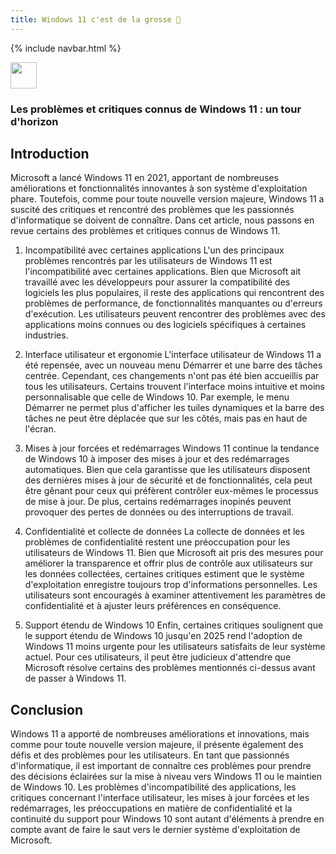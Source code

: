 ```yaml
---
title: Windows 11 c'est de la grosse 💩
---
```


{% include navbar.html %}

<img src="https://cdn.icon-icons.com/icons2/1488/PNG/512/5314-windows_102509.png" width="42">

### Les problèmes et critiques connus de Windows 11 : un tour d'horizon

## Introduction

Microsoft a lancé Windows 11 en 2021, apportant de nombreuses améliorations et fonctionnalités innovantes à son système d'exploitation phare. Toutefois, comme pour toute nouvelle version majeure, Windows 11 a suscité des critiques et rencontré des problèmes que les passionnés d'informatique se doivent de connaître. Dans cet article, nous passons en revue certains des problèmes et critiques connus de Windows 11.

1. Incompatibilité avec certaines applications
L'un des principaux problèmes rencontrés par les utilisateurs de Windows 11 est l'incompatibilité avec certaines applications. Bien que Microsoft ait travaillé avec les développeurs pour assurer la compatibilité des logiciels les plus populaires, il reste des applications qui rencontrent des problèmes de performance, de fonctionnalités manquantes ou d'erreurs d'exécution. Les utilisateurs peuvent rencontrer des problèmes avec des applications moins connues ou des logiciels spécifiques à certaines industries.

2. Interface utilisateur et ergonomie
L'interface utilisateur de Windows 11 a été repensée, avec un nouveau menu Démarrer et une barre des tâches centrée. Cependant, ces changements n'ont pas été bien accueillis par tous les utilisateurs. Certains trouvent l'interface moins intuitive et moins personnalisable que celle de Windows 10. Par exemple, le menu Démarrer ne permet plus d'afficher les tuiles dynamiques et la barre des tâches ne peut être déplacée que sur les côtés, mais pas en haut de l'écran.

3. Mises à jour forcées et redémarrages
Windows 11 continue la tendance de Windows 10 à imposer des mises à jour et des redémarrages automatiques. Bien que cela garantisse que les utilisateurs disposent des dernières mises à jour de sécurité et de fonctionnalités, cela peut être gênant pour ceux qui préfèrent contrôler eux-mêmes le processus de mise à jour. De plus, certains redémarrages inopinés peuvent provoquer des pertes de données ou des interruptions de travail.

4. Confidentialité et collecte de données
La collecte de données et les problèmes de confidentialité restent une préoccupation pour les utilisateurs de Windows 11. Bien que Microsoft ait pris des mesures pour améliorer la transparence et offrir plus de contrôle aux utilisateurs sur les données collectées, certaines critiques estiment que le système d'exploitation enregistre toujours trop d'informations personnelles. Les utilisateurs sont encouragés à examiner attentivement les paramètres de confidentialité et à ajuster leurs préférences en conséquence.

5. Support étendu de Windows 10
Enfin, certaines critiques soulignent que le support étendu de Windows 10 jusqu'en 2025 rend l'adoption de Windows 11 moins urgente pour les utilisateurs satisfaits de leur système actuel. Pour ces utilisateurs, il peut être judicieux d'attendre que Microsoft résolve certains des problèmes mentionnés ci-dessus avant de passer à Windows 11.

## Conclusion

Windows 11 a apporté de nombreuses améliorations et innovations, mais comme pour toute nouvelle version majeure, il présente également des défis et des problèmes pour les utilisateurs. En tant que passionnés d'informatique, il est important de connaître ces problèmes pour prendre des décisions éclairées sur la mise à niveau vers Windows 11 ou le maintien de Windows 10. Les problèmes d'incompatibilité des applications, les critiques concernant l'interface utilisateur, les mises à jour forcées et les redémarrages, les préoccupations en matière de confidentialité et la continuité du support pour Windows 10 sont autant d'éléments à prendre en compte avant de faire le saut vers le dernier système d'exploitation de Microsoft.